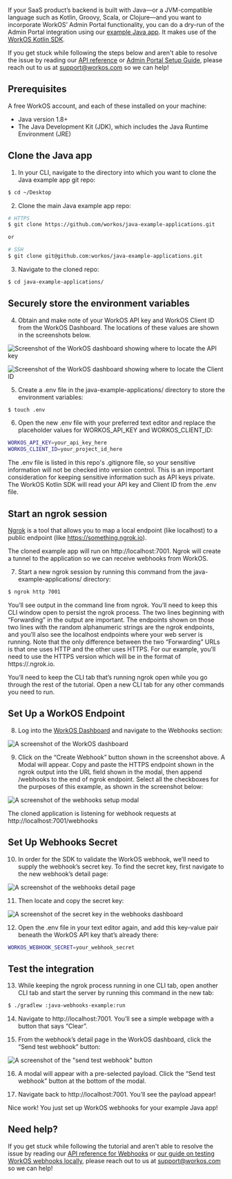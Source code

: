 If your SaaS product’s backend is built with Java—or a JVM-compatible language such as Kotlin, Groovy, Scala, or Clojure—and you want to incorporate WorkOS’ Admin Portal functionality, you can do a dry-run of the Admin Portal integration using our [example Java app](https://github.com/workos/java-example-applications/tree/main/java-admin-portal-example). It makes use of the [WorkOS Kotlin SDK](https://github.com/workos/workos-kotlin).

If you get stuck while following the steps below and aren't able to resolve the issue by reading our [API reference](https://workos.com/docs/reference) or [Admin Portal Setup Guide](https://workos.com/docs/admin-portal/guide), please reach out to us at support@workos.com so we can help!

## Prerequisites
A free WorkOS account, and each of these installed on your machine:
- Java version 1.8+
- The Java Development Kit (JDK), which includes the Java Runtime Environment (JRE)

## Clone the Java app
1. In your CLI, navigate to the directory into which you want to clone the Java example app git repo:
```bash
$ cd ~/Desktop
```

2. Clone the main Java example app repo:
```bash
# HTTPS
$ git clone https://github.com/workos/java-example-applications.git

or

# SSH
$ git clone git@github.com:workos/java-example-applications.git
```

3. Navigate to the cloned repo:
```bash
$ cd java-example-applications/
```

## Securely store the environment variables
4. Obtain and make note of your WorkOS API key and WorkOS Client ID from the WorkOS Dashboard. The locations of these values are shown in the screenshots below.

![Screenshot of the WorkOS dashboard showing where to locate the API key](https://assets-global.website-files.com/5f03ef1d331a69193fae6dcd/61986a545cae6987e741c044_TXlyTFBXjAfHZwhb9l-YRvpdj3LCCSXX5frveCFXh1Ywlc482yvdpKHDDRl9QKH3CXbsCwCj9Sya4DAmxvvK293sREyeTJJW8NidhsDgc5lXSU15H6cFpHIlXaAeqHXge259YQju.png)

![Screenshot of the WorkOS dashboard showing where to locate the Client ID](https://assets-global.website-files.com/5f03ef1d331a69193fae6dcd/61986a53882d3a558ae819ee_-ZbW48EgfBtiMuTQEDAaV0UtSxw2wt6Mx-NAX5YxIdI87AZT3bI5w_7jS6tHk-TlG0aHC08AD-l_wr3v_RmUMzSyTehrLIk8D5A7hQ5UskvPVeuXec-9yf6pLTBxkm68PF3kHsqv.png)

5. Create a .env file in the java-example-applications/ directory to store the environment variables:
```bash
$ touch .env
```

6. Open the new .env file with your preferred text editor and replace the placeholder values for WORKOS_API_KEY and WORKOS_CLIENT_ID:
```bash
WORKOS_API_KEY=your_api_key_here
WORKOS_CLIENT_ID=your_project_id_here
```

The .env file is listed in this repo's .gitignore file, so your sensitive information will not be checked into version control. This is an important consideration for keeping sensitive information such as API keys private. The WorkOS Kotlin SDK will read your API key and Client ID from the .env file.

## Start an ngrok session
[Ngrok](https://ngrok.com/) is a tool that allows you to map a local endpoint (like localhost) to a public endpoint (like https://something.ngrok.io).

The cloned example app will run on http://localhost:7001. Ngrok will create a tunnel to the application so we can receive webhooks from WorkOS.

7. Start a new ngrok session by running this command from the java-example-applications/ directory:
```bash
$ ngrok http 7001
```
You’ll see output in the command line from ngrok. You’ll need to keep this CLI window open to persist the ngrok process. The two lines beginning with “Forwarding” in the output are important. The endpoints shown on those two lines with the random alphanumeric strings are the ngrok endpoints, and you’ll also see the localhost endpoints where your web server is running. Note that the only difference between the two “Forwarding” URLs is that one uses HTTP and the other uses HTTPS. For our example, you’ll need to use the HTTPS version which will be in the format of https://<random-alphanumeric-string>.ngrok.io.

You’ll need to keep the CLI tab that’s running ngrok open while you go through the rest of the tutorial. Open a new CLI tab for any other commands you need to run.

## Set Up a WorkOS Endpoint
8. Log into the [WorkOS Dashboard](https://dashboard.workos.com/webhooks) and navigate to the Webhooks section:

![A screenshot of the WorkOS dashboard](https://assets-global.website-files.com/5f03ef1d331a69193fae6dcd/619b26da32209fd766e03b52_dMOc7tSsPDckED5NJt-dUbeP3gMO7sTaisKBJfsJ3pbX9UrhisE4X96ZNoWNcWHW3jDtX2s13ED-jJWB24j1kmfIt-pp9-1F0gxRuBRqxIqGwdGh3jK_YteZSk3OAfzvqvfv5O7u.png)

9. Click on the “Create Webhook” button shown in the screenshot above. A Modal will appear. Copy and paste the HTTPS endpoint shown in the ngrok output into the URL field shown in the modal, then append /webhooks to the end of ngrok endpoint. Select all the checkboxes for the purposes of this example, as shown in the screenshot below:
  
![A screenshot of the webhooks setup modal](https://assets-global.website-files.com/5f03ef1d331a69193fae6dcd/619b26da265aac0db60de1b7_Z7-iG33Ol9G8fzkp00CWqsYZ-D9UhnYXu1-KcpQ-exaVkUE5ZsiyYUUa__qHJQ5k_jRLgTk2iAU96vDnRxtLlpskTE7xXWkJ-dNfpKhhDOggBQWaqAe8T6J3qIJA6MA8X_oqFu5Y.png)
  
The cloned application is listening for webhook requests at http://localhost:7001/webhooks
  
## Set Up Webhooks Secret
10. In order for the SDK to validate the WorkOS webhook, we’ll need to supply the webhook’s secret key. To find the secret key, first navigate to the new webhook’s detail page:

![A screenshot of the webhooks detail page](https://assets-global.website-files.com/5f03ef1d331a69193fae6dcd/619b26dad3a10e2b4d3b1f85_g7YqmyF7D4W5vn_88Z8snQxjkbLPigVixEJK23fJqeNH7kap5W-GETJ87G0rF-0ZXM64wBidDOAVHPH4UcTOy_TbkwtqyVTIDyenXBoSYxotQzMvOiyqEYWbszyBYVCKGlUEcRmP.png)
  
11. Then locate and copy the secret key:
  
![A screenshot of the secret key in the webhooks dashboard](https://assets-global.website-files.com/5f03ef1d331a69193fae6dcd/619b26da3e48cf178c6cbb54_iBwaVrYX5pWQr58QKuphkHeOwZzPDHUe-56Wzzp-mXz4_eGVQiGF5UbY7JQSlog2YkqP0lMYA6lbhm47CzcpdnAexoGAlspkb3iuu-Xd_9NW2Vk9zX-39QUgOVkSGUHUSAjj_QB7.png)
  
12. Open the .env file in your text editor again, and add this key-value pair beneath the WorkOS API key that’s already there:
```bash
WORKOS_WEBHOOK_SECRET=your_webhook_secret
```
  
## Test the integration
13. While keeping the ngrok process running in one CLI tab, open another CLI tab and start the server by running this command in the new tab:
```bash
$ ./gradlew :java-webhooks-example:run
```

14. Navigate to http://localhost:7001. You’ll see a simple webpage with a button that says “Clear”.

15. From the webhook’s detail page in the WorkOS dashboard, click the “Send test webhook” button:
  
![A screenshot of the "send test webhook" button](https://assets-global.website-files.com/5f03ef1d331a69193fae6dcd/619b26da253a480b3edbb493_7qgsBjIN4Yq_wGzFSOdWBuKx51c0X8YnBcH23A0ZGaJ3wnQeeZcTTVsRJIYdHXVq7Nc8Yk1GjYoxdalFTvn5zmMLXo-vDycbynK0FnZx-Ktxaj-h1NuW3-Khtk17O8C_a7-DNDs3.png)
  
16. A modal will appear with a pre-selected payload. Click the “Send test webhook” button at the bottom of the modal.

17. Navigate back to http://localhost:7001. You’ll see the payload appear!

Nice work! You just set up WorkOS webhooks for your example Java app!

## Need help?
If you get stuck while following the tutorial and aren't able to resolve the issue by reading our [API reference for Webhooks](https://workos.com/docs/reference/webhooks/connection) or [our guide on testing WorkOS webhooks locally](https://workos.com/blog/test-workos-webhooks-locally-ngrok), please reach out to us at support@workos.com so we can help!
